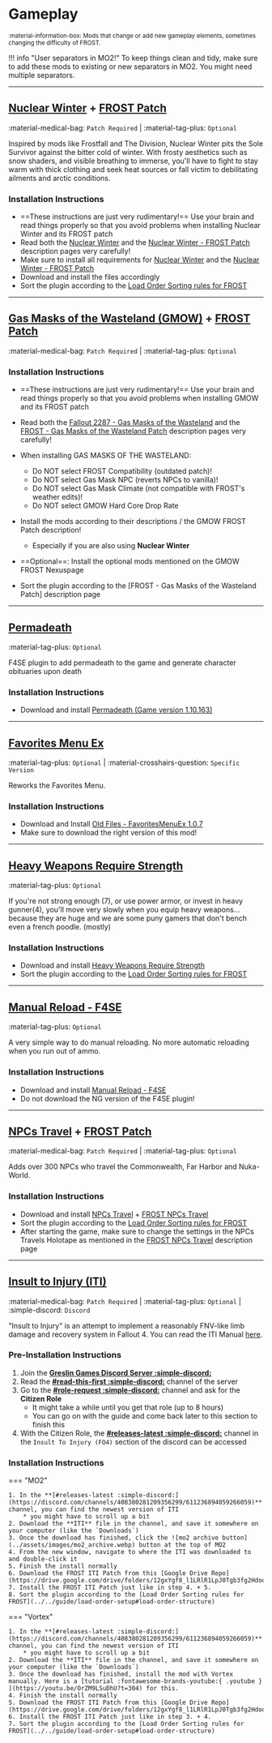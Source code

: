 # Gameplay

<small>
:material-information-box:
Mods that change or add new gameplay elements, sometimes changing the difficulty of FROST.
</small>


!!! info "User separators in MO2!"
    To keep things clean and tidy, make sure to add these mods to existing or new separators in MO2.
    You might need multiple separators.


---
## [Nuclear Winter](https://www.nexusmods.com/fallout4/mods/37988) + [FROST Patch](https://www.nexusmods.com/fallout4/mods/75651)
:material-medical-bag: `Patch Required` | 
:material-tag-plus: `Optional`

Inspired by mods like Frostfall and The Division, Nuclear Winter pits the Sole Survivor against the bitter cold of winter. With frosty aesthetics such as snow shaders, and visible breathing to immerse, you'll have to fight to stay warm with thick clothing and seek heat sources or fall victim to debilitating ailments and arctic conditions.

### Installation Instructions
* ==These instructions are just very rudimentary!== Use your brain and read things properly so that you avoid problems when installing Nuclear Winter and its FROST patch
* Read both the [Nuclear Winter](https://www.nexusmods.com/fallout4/mods/37988) and the [Nuclear Winter - FROST Patch](https://www.nexusmods.com/fallout4/mods/75651) description pages very carefully!
* Make sure to install all requirements for [Nuclear Winter](https://www.nexusmods.com/fallout4/mods/37988) and the [Nuclear Winter - FROST Patch](ttps://www.nexusmods.com/fallout4/mods/75651)
* Download and install the files accordingly
* Sort the plugin according to the [Load Order Sorting rules for FROST](../../guide/load-order-setup#load-order-structure)


---
## [Gas Masks of the Wasteland (GMOW)](https://www.nexusmods.com/fallout4/mods/17491) + [FROST Patch](https://www.nexusmods.com/fallout4/mods/61949)
:material-medical-bag: `Patch Required` | 
:material-tag-plus: `Optional`

### Installation Instructions
* ==These instructions are just very rudimentary!== Use your brain and read things properly so that you avoid problems when installing GMOW and its FROST patch
* Read both the [Fallout 2287 - Gas Masks of the Wasteland](https://www.nexusmods.com/fallout4/mods/17491) and the [FROST - Gas Masks of the Wasteland Patch](https://www.nexusmods.com/fallout4/mods/61949) description pages very carefully!
* When installing GAS MASKS OF THE WASTELAND:
    * Do NOT select FROST Compatibility (outdated patch)!
    * Do NOT select Gas Mask NPC (reverts NPCs to vanilla)!
    * Do NOT select Gas Mask Climate (not compatible with FROST's weather edits)!
    * Do NOT select GMOW Hard Core Drop Rate

* Install the mods according to their descriptions / the GMOW FROST Patch description!
    * Especially if you are also using **Nuclear Winter**
* ==Optional==: Install the optional mods mentioned on the GMOW FROST Nexuspage
* Sort the plugin according to the [FROST - Gas Masks of the Wasteland Patch] description page

---
## [Permadeath](https://www.nexusmods.com/fallout4/mods/77777)
:material-tag-plus: `Optional`

F4SE plugin to add permadeath to the game and generate character obituaries upon death

### Installation Instructions

* Download and install [Permadeath (Game version 1.10.163)](https://www.nexusmods.com/fallout4/mods/77777)


---
## [Favorites Menu Ex](https://www.nexusmods.com/fallout4/mods/66690?tab=description)
:material-tag-plus: `Optional` | 
:material-crosshairs-question: `Specific Version`

Reworks the Favorites Menu. 

### Installation Instructions
* Download and Install [Old Files - FavoritesMenuEx 1.0.7](https://www.nexusmods.com/fallout4/mods/66690?tab=files)
* Make sure to download the right version of this mod!


---
## [Heavy Weapons Require Strength](https://www.nexusmods.com/fallout4/mods/72089)
:material-tag-plus: `Optional`

If you're not strong enough (7), or use power armor, or invest in heavy gunner(4), you'll move very slowly when you equip heavy weapons... because they are huge and we are some puny gamers that don't bench even a french poodle. (mostly)

### Installation Instructions
* Download and install [Heavy Weapons Require Strength](https://www.nexusmods.com/fallout4/mods/72089)
* Sort the plugin according to the [Load Order Sorting rules for FROST](../../guide/load-order-setup#load-order-structure)


---
## [Manual Reload - F4SE](https://www.nexusmods.com/fallout4/mods/76076)
:material-tag-plus: `Optional`

A very simple way to do manual reloading. No more automatic reloading when you run out of ammo.

### Installation Instructions
* Download and install [Manual Reload - F4SE](https://www.nexusmods.com/fallout4/mods/76076)
* Do not download the NG version of the F4SE plugin!


---
## [NPCs Travel](https://www.nexusmods.com/fallout4/mods/16987) + [FROST Patch](https://www.nexusmods.com/fallout4/mods/54830)
:material-medical-bag: `Patch Required` | 
:material-tag-plus: `Optional`

Adds over 300 NPCs who travel the Commonwealth, Far Harbor and Nuka-World.

### Installation Instructions
* Download and install [NPCs Travel](https://www.nexusmods.com/fallout4/mods/16987) + [FROST NPCs Travel](https://www.nexusmods.com/fallout4/mods/54830)
* Sort the plugin according to the [Load Order Sorting rules for FROST](../../guide/load-order-setup#load-order-structure)
* After starting the game, make sure to change the settings in the NPCs Travels Holotape as mentioned in the [FROST NPCs Travel](https://www.nexusmods.com/fallout4/mods/54830) description page


---
## [Insult to Injury (ITI)](](https://discord.gg/jMUnXDV))
:material-medical-bag: `Patch Required` | 
:material-tag-plus: `Optional` | 
:simple-discord: `Discord`

"Insult to Injury" is an attempt to implement a reasonably FNV-like limb damage and recovery system in Fallout 4. 
You can read the ITI Manual [here](https://docs.google.com/document/d/1iitCCaw-JaS6vRhRzd8FzPdZxlRs7U936wBAFIypWt8/edit?tab=t.0).

### Pre-Installation Instructions
1. Join the **[Greslin Games Discord Server :simple-discord:](https://discord.gg/jMUnXDV)**
2. Read the **[#read-this-first :simple-discord:](https://discord.com/channels/408380281209356299/606581678059814937)** channel of the server
3. Go to the **[#role-request :simple-discord:](https://discord.com/channels/408380281209356299/933784644791435304)** channel and ask for the **Citizen Role**
    * It might take a while until you get that role (up to 8 hours)
    * You can go on with the guide and come back later to this section to finish this
4. With the Citizen Role, the **[#releases-latest :simple-discord:](https://discord.com/channels/408380281209356299/611236894059266059)** channel in the `Insult To Injury (FO4)` section of the discord can be accessed

### Installation Instructions


=== "MO2"

    1. In the **[#releases-latest :simple-discord:](https://discord.com/channels/408380281209356299/611236894059266059)** channel, you can find the newest version of ITI
        * you might have to scroll up a bit
    2. Download the **ITI** file in the channel, and save it somewhere on your computer (like the `Downloads`)
    3. Once the download has finished, click the ![mo2 archive button](../assets/images/mo2_archive.webp) button at the top of MO2
    4. From the new window, navigate to where the ITI was downloaded to and double-click it
    5. Finish the install normally
    6. Download the FROST ITI Patch from this [Google Drive Repo](https://drive.google.com/drive/folders/12gxYgf8_l1LRlR1LpJ0Tgb3fg2Hdoql0)
    7. Install the FROST ITI Patch just like in step 4. + 5.
    8. Sort the plugin according to the [Load Order Sorting rules for FROST](../../guide/load-order-setup#load-order-structure)

=== "Vortex"

    1. In the **[#releases-latest :simple-discord:](https://discord.com/channels/408380281209356299/611236894059266059)** channel, you can find the newest version of ITI
        * you might have to scroll up a bit
    2. Download the **ITI** file in the channel, and save it somewhere on your computer (like the `Downloads`)
    3. Once the download has finished, install the mod with Vortex manually. Here is a [tutorial :fontawesome-brands-youtube:{ .youtube } ](https://youtu.be/OrZM9LSuDhU?t=304) for this.
    4. Finish the install normally
    5. Download the FROST ITI Patch from this [Google Drive Repo](https://drive.google.com/drive/folders/12gxYgf8_l1LRlR1LpJ0Tgb3fg2Hdoql0)
    6. Install the FROST ITI Patch just like in step 3. + 4.
    7. Sort the plugin according to the [Load Order Sorting rules for FROST](../../guide/load-order-setup#load-order-structure)
